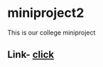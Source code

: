 # miniproject2
This is our college miniproject
<h2>Link- <a href="https://github.com/ashish293/miniproject2">click</a></h2>
